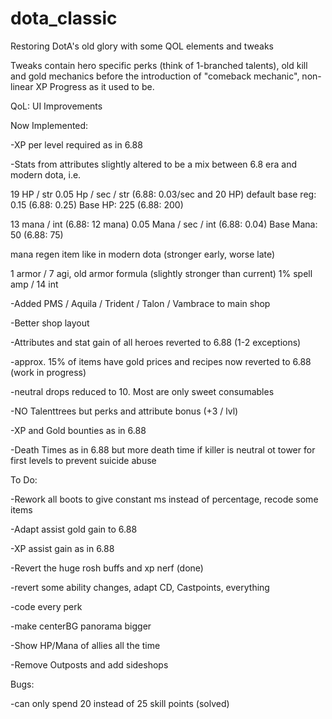 # dota_classic
Restoring DotA's old glory with some QOL elements and tweaks



Tweaks contain hero specific perks (think of 1-branched talents), 
old kill and gold mechanics before the introduction of "comeback mechanic",
non-linear XP Progress as it used to be.



QoL: UI Improvements




Now Implemented:

-XP per level required as in 6.88

-Stats from attributes slightly altered to be a mix between 6.8 era and modern dota, i.e.

  19 HP / str   0.05 Hp / sec / str (6.88: 0.03/sec and 20 HP)  default base reg: 0.15 (6.88: 0.25)   Base HP: 225 (6.88: 200)
  
  13 mana / int (6.88: 12 mana)  0.05 Mana / sec / int (6.88: 0.04)  Base Mana: 50 (6.88: 75)
  
  mana regen item like in modern dota (stronger early, worse late)
  
  1 armor / 7 agi, old armor formula (slightly stronger than current)
  1% spell amp / 14 int
  
-Added PMS / Aquila / Trident / Talon / Vambrace to main shop

-Better shop layout

-Attributes and stat gain of all heroes reverted to 6.88 (1-2 exceptions)

-approx. 15% of items have gold prices and recipes now reverted to 6.88 (work in progress)

-neutral drops reduced to 10. Most are only sweet consumables

-NO Talenttrees but perks and attribute bonus (+3 / lvl)

-XP and Gold bounties as in 6.88 

-Death Times as in 6.88 but more death time if killer is neutral ot tower for first levels to prevent suicide abuse





To Do:

-Rework all boots to give constant ms instead of percentage, recode some items

-Adapt assist gold gain to 6.88

-XP assist gain as in 6.88

-Revert the huge rosh buffs and xp nerf (done)

-revert some ability changes, adapt CD, Castpoints, everything

-code every perk

-make centerBG panorama bigger

-Show HP/Mana of allies all the time

-Remove Outposts and add sideshops






Bugs:

-can only spend 20 instead of 25 skill points (solved)


  



  



